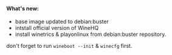 
#### What's new:
- base image updated to debian:buster
- intstall official version of WineHQ
- install winetrics & playonlinux from debian:buster repository.


don't forget to run ```wineboot --init``` & ```winecfg``` first.
